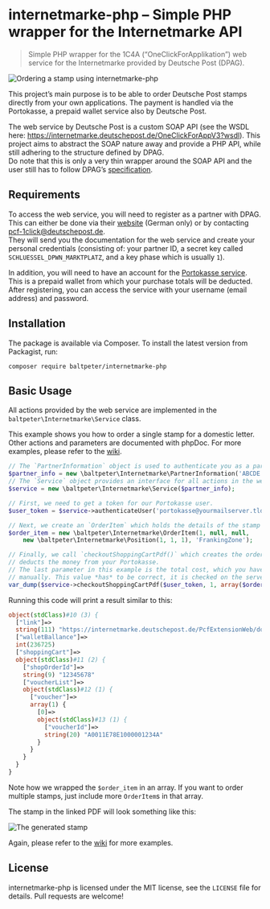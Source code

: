 # internetmarke-php – Simple PHP wrapper for the Internetmarke API

> Simple PHP wrapper for the 1C4A (“OneClickForApplikation”) web service for the Internetmarke provided by Deutsche Post (DPAG).

![Ordering a stamp using internetmarke-php](https://cdn.baltpeter.io/img/internetmarke-php-hero.svg)

This project’s main purpose is to be able to order Deutsche Post stamps directly from your own applications. The payment is handled via the Portokasse, a prepaid wallet service also by Deutsche Post.

The web service by Deutsche Post is a custom SOAP API (see the WSDL here: https://internetmarke.deutschepost.de/OneClickForAppV3?wsdl). This project aims to abstract the SOAP nature away and provide a PHP API, while still adhering to the structure defined by DPAG.  
Do note that this is only a very thin wrapper around the SOAP API and the user still has to follow DPAG’s [specification](https://www.deutschepost.de/de/i/internetmarke-porto-drucken/downloads.html).

## Requirements

To access the web service, you will need to register as a partner with DPAG. This can either be done via their [website](https://www.deutschepost.de/de/i/internetmarke-porto-drucken/geschaeftskunden.html) (German only) or by contacting pcf-1click@deutschepost.de.  
They will send you the documentation for the web service and create your personal credentials (consisting of: your partner ID, a secret key called `SCHLUESSEL_DPWN_MARKTPLATZ`, and a key phase which is usually `1`).

In addition, you will need to have an account for the [Portokasse service](https://portokasse.deutschepost.de/portokasse/#!/). This is a prepaid wallet from which your purchase totals will be deducted.  
After registering, you can access the service with your username (email address) and password.

## Installation

The package is available via Composer. To install the latest version from Packagist, run:

```
composer require baltpeter/internetmarke-php
```

## Basic Usage

All actions provided by the web service are implemented in the `baltpeter\Internetmarke\Service` class.

This example shows you how to order a single stamp for a domestic letter. Other actions and parameters are documented with phpDoc. For more examples, please refer to the [wiki](https://github.com/baltpeter/internetmarke-php/wiki/Examples).

```php
// The `PartnerInformation` object is used to authenticate you as a partner with DPAG.
$partner_info = new \baltpeter\Internetmarke\PartnerInformation('ABCDE', 1, 'yoursecretkey');
// The `Service` object provides an interface for all actions in the web service.
$service = new \baltpeter\Internetmarke\Service($partner_info);

// First, we need to get a token for our Portokasse user.
$user_token = $service->authenticateUser('portokasse@yourmailserver.tld', 'yourpassword')->getUserToken();

// Next, we create an `OrderItem` which holds the details of the stamp we want to purchase.
$order_item = new \baltpeter\Internetmarke\OrderItem(1, null, null,
    new \baltpeter\Internetmarke\Position(1, 1, 1), 'FrankingZone');

// Finally, we call `checkoutShoppingCartPdf()` which creates the order and actually
// deducts the money from your Portokasse.
// The last parameter in this example is the total cost, which you have to calculate
// manually. This value *has* to be correct, it is checked on the server side.
var_dump($service->checkoutShoppingCartPdf($user_token, 1, array($order_item), 70));
```

Running this code will print a result similar to this:

```php
object(stdClass)#10 (3) {
  ["link"]=>
  string(111) "https://internetmarke.deutschepost.de/PcfExtensionWeb/document?keyphase=0&data=abcdefghijklmopqrstuvwxyz"
  ["walletBallance"]=>
  int(236725)
  ["shoppingCart"]=>
  object(stdClass)#11 (2) {
    ["shopOrderId"]=>
    string(9) "12345678"
    ["voucherList"]=>
    object(stdClass)#12 (1) {
      ["voucher"]=>
      array(1) {
        [0]=>
        object(stdClass)#13 (1) {
          ["voucherId"]=>
          string(20) "A0011E78E1000001234A"
        }
      }
    }
  }
}
```

Note how we wrapped the `$order_item` in an array. If you want to order multiple stamps, just include more `OrderItem`s in that array.

The stamp in the linked PDF will look something like this:

![The generated stamp](https://cdn.baltpeter.io/img/internetmarke-php-stamp-example.png)

Again, please refer to the [wiki](https://github.com/baltpeter/internetmarke-php/wiki/Examples) for more examples.

## License

internetmarke-php is licensed under the MIT license, see the `LICENSE` file for details. Pull requests are welcome!
